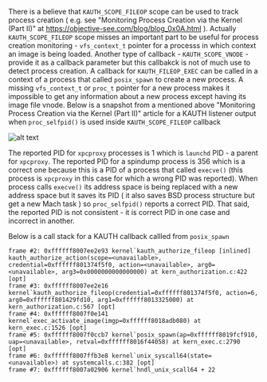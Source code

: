 There is a believe that ```KAUTH_SCOPE_FILEOP``` scope can be used to track process creation ( e.g. see "Monitoring Process Creation via the Kernel (Part II)" at https://objective-see.com/blog/blog_0x0A.html ). Actually ```KAUTH_SCOPE_FILEOP``` scope misses an important part to be useful for process creation monitoring - ```vfs_context_t``` pointer for a processs in which context an image is being loaded. Another type of callback - ```KAUTH_SCOPE_VNODE``` - provide it as a callback parameter but this callbakck is not of much use to detect process creation. A callback for ```KAUTH_FILEOP_EXEC``` can be called in a context of a process that called ```posix_spawn``` to create a new process. A missing ```vfs_context_t``` or ```proc_t``` pointer for a new process makes it impossible to get any information about a new process except having its image file vnode. Below is a snapshot from a mentioned above "Monitoring Process Creation via the Kernel (Part II)" article for a KAUTH listener output when ```proc_selfpid()``` is used inside ```KAUTH_SCOPE_FILEOP``` callback
  
![alt text](https://objective-see.com/images/blog/blog_0x0A/procNotifications.png)
   
The reported PID for ```xpcproxy``` processes is 1 which is ```launchd``` PID - a parent for ```xpcproxy```. The reported PID for a spindump process is 356 which is a correct one because this is a PID of a process that called ```execve()``` (this process is ```xpcproxy``` in this case for which a wrong PID was reported). When process calls ```execve()``` its address space is being replaced with a new address space but it saves its PID ( it also saves BSD process structure but get a new Mach task ) so ```proc_selfpid()``` reports a correct PID. That said, the reported PID is not consistent - it is correct PID in one case and incorrect in another.

Below is a call stack for a KAUTH callback callled from ```posix_spawn```

```
frame #2: 0xffffff8007ee2e93 kernel`kauth_authorize_fileop [inlined] kauth_authorize_action(scope=<unavailable>, credential=0xffffff801374f5f0, action=<unavailable>, arg0=<unavailable>, arg3=0x0000000000000000) at kern_authorization.c:422 [opt]
frame #3: 0xffffff8007ee2e16 kernel`kauth_authorize_fileop(credential=0xffffff801374f5f0, action=6, arg0=0xffffff801429fd10, arg1=0xffffff8013325000) at kern_authorization.c:567 [opt]
frame #4: 0xffffff8007f0e141 kernel`exec_activate_image(imgp=0xffffff8018adb080) at kern_exec.c:1526 [opt]
frame #5: 0xffffff8007f0ccb7 kernel`posix_spawn(ap=0xffffff8019fcf910, uap=<unavailable>, retval=0xffffff8016f44058) at kern_exec.c:2790 [opt]
frame #6: 0xffffff8007ffb3e8 kernel`unix_syscall64(state=<unavailable>) at systemcalls.c:382 [opt]
frame #7: 0xffffff8007a02906 kernel`hndl_unix_scall64 + 22
 ```
